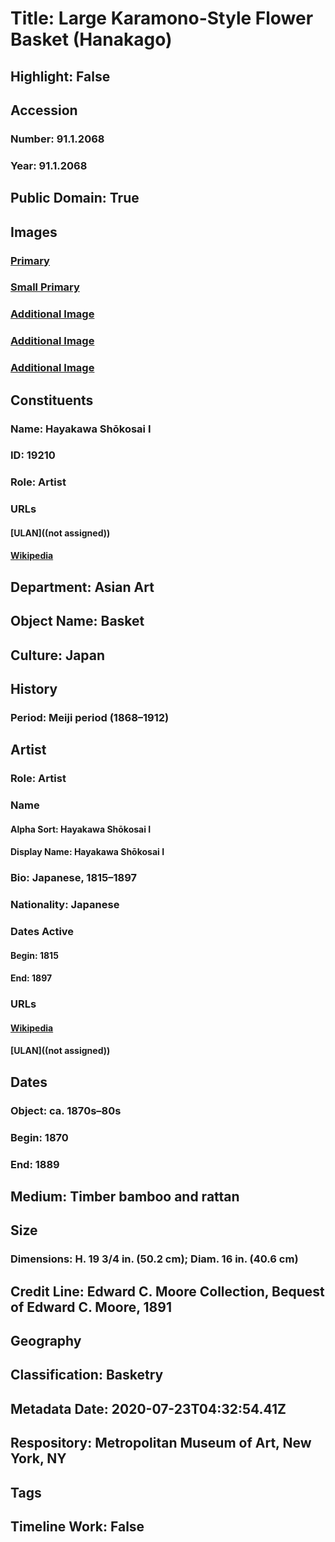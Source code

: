 # Title: Large Karamono-Style Flower Basket (Hanakago)
## Highlight: False
## Accession
### Number: 91.1.2068
### Year: 91.1.2068
## Public Domain: True
## Images
### [Primary](https://images.metmuseum.org/CRDImages/as/original/DP-10807-112.jpg)
### [Small Primary](https://images.metmuseum.org/CRDImages/as/web-large/DP-10807-112.jpg)
### [Additional Image](https://images.metmuseum.org/CRDImages/as/original/DP-10807-113.jpg)
### [Additional Image](https://images.metmuseum.org/CRDImages/as/original/DP-17372-043.jpg)
### [Additional Image](https://images.metmuseum.org/CRDImages/as/original/91_1_2068_Sig_sf.jpg)
## Constituents
### Name: Hayakawa Shōkosai I
### ID: 19210
### Role: Artist
### URLs
#### [ULAN]((not assigned))
#### [Wikipedia](https://www.wikidata.org/wiki/Q96758271)
## Department: Asian Art
## Object Name: Basket
## Culture: Japan
## History
### Period: Meiji  period (1868–1912)
## Artist
### Role: Artist
### Name
#### Alpha Sort: Hayakawa Shōkosai I
#### Display Name: Hayakawa Shōkosai I
### Bio: Japanese, 1815–1897
### Nationality: Japanese
### Dates Active
#### Begin: 1815
#### End: 1897
### URLs
#### [Wikipedia](https://www.wikidata.org/wiki/Q96758271)
#### [ULAN]((not assigned))
## Dates
### Object: ca. 1870s–80s
### Begin: 1870
### End: 1889
## Medium: Timber bamboo and rattan
## Size
### Dimensions: H. 19 3/4 in. (50.2 cm); Diam. 16 in. (40.6 cm)
## Credit Line: Edward C. Moore Collection, Bequest of Edward C. Moore, 1891
## Geography
## Classification: Basketry
## Metadata Date: 2020-07-23T04:32:54.41Z
## Respository: Metropolitan Museum of Art, New York, NY
## Tags
## Timeline Work: False